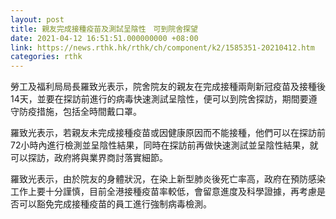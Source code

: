 ```yaml
---
layout: post
title: 親友完成接種疫苗及測試呈陰性　可到院舍探望
date: 2021-04-12 16:51:51.000000000 +08:00
link: https://news.rthk.hk/rthk/ch/component/k2/1585351-20210412.htm
categories: rthk
---
```


勞工及福利局局長羅致光表示，院舍院友的親友在完成接種兩劑新冠疫苗及接種後14天，並要在探訪前進行的病毒快速測試呈陰性，便可以到院舍探訪，期間要遵守防疫措施，包括全時間戴口罩。

羅致光表示，若親友未完成接種疫苗或因健康原因而不能接種，他們可以在探訪前72小時內進行檢測並呈陰性結果，同時在探訪前再做快速測試並呈陰性結果，就可以探訪，政府將與業界商討落實細節。

羅致光表示，由於院友的身體狀況，在染上新型肺炎後死亡率高，政府在預防感染工作上要十分謹慎，目前全港接種疫苗率較低，會留意進度及科學證據，再考慮是否可以豁免完成接種疫苗的員工進行強制病毒檢測。
